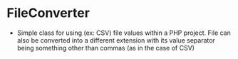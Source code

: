 # FileConverter

- Simple class for using (ex: CSV) file values within a PHP project. File can also be
 converted into a different extension with its value separator being something other than commas
  (as in the case of CSV)
